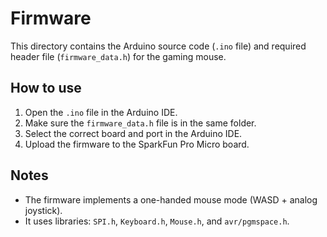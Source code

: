 # Firmware

This directory contains the Arduino source code (`.ino` file) and required header file (`firmware_data.h`) for the gaming mouse.

## How to use

1. Open the `.ino` file in the Arduino IDE.
2. Make sure the `firmware_data.h` file is in the same folder.
3. Select the correct board and port in the Arduino IDE.
4. Upload the firmware to the SparkFun Pro Micro board.

## Notes

- The firmware implements a one-handed mouse mode (WASD + analog joystick).
- It uses libraries: `SPI.h`, `Keyboard.h`, `Mouse.h`, and `avr/pgmspace.h`.
